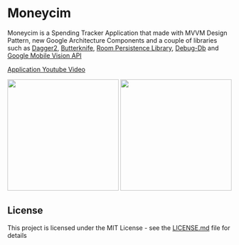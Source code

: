 # Moneycim

Moneycim is a Spending Tracker Application that made with MVVM Design Pattern, new Google Architecture Components and a couple of libraries such as [Dagger2](https://google.github.io/dagger/), [Butterknife](http://jakewharton.github.io/butterknife/), [Room Persistence Library](https://developer.android.com/topic/libraries/architecture/room.html), [Debug-Db](https://github.com/amitshekhariitbhu/Android-Debug-Database) and [Google Mobile Vision API](https://developers.google.com/vision/)

[Application Youtube Video](https://youtu.be/a-PdmxyXhWc)

<img src="(/art/1.png" width="250"> <img src="(/art/2.png" width="250">

## License
This project is licensed under the MIT License - see the [LICENSE.md](LICENSE.md) file for details
